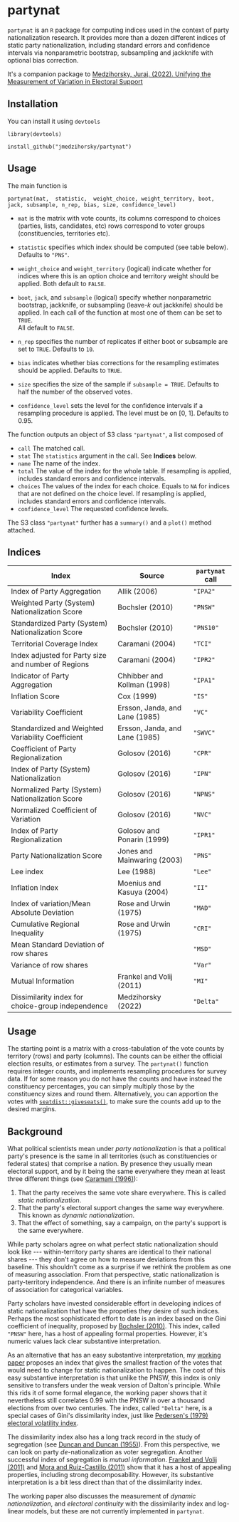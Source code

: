 # partynat

`partynat` is an `R` package for computing indices used in the context of party nationalization research.
It provides more than a dozen different indices of static party nationalization,
including standard errors and confidence intervals 
via nonparametric bootstrap, subsampling and jackknife
with optional bias correction.


It's a companion package to
[Medzihorsky, Juraj. (2022). Unifying the Measurement of Variation in Electoral Support](https://github.com/jmedzihorsky/partynat/blob/master/PartyNat.pdf)

## Installation

You can install it using `devtools`

`library(devtools)`

`install_github("jmedzihorsky/partynat")`


##  Usage

The main function is 

`partynat(mat, 
          statistic, 
          weight_choice,
          weight_territory,
          boot,
          jack,
          subsample,
          n_rep,
          bias,
          size,
          confidence_level)`

- `mat` 
    is the matrix with vote counts, its 
    columns correspond to choices (parties, lists, candidates, etc)
    rows correspond to voter groups (constituencies, territories etc).

- `statistic`
    specifies which index should be computed (see table below).
    Defaults to `"PNS"`.

- `weight_choice` and `weight_territory` 
    (logical) indicate whether for indices where this is an option 
    choice and territory weight should be applied.
    Both default to `FALSE`.

- `boot`, `jack`, and `subsample` (logical)
    specify whether nonparametric bootstrap, jackknife, or subsampling
    (leave-*k* out jackknife) should be applied. 
    In each call of the function at most one of them can be set to `TRUE`.    
    All default to `FALSE`.

- `n_rep` 
    specifies the number of replicates if either boot or subsample are set to `TRUE`.
    Defaults to `10`.

- `bias` 
    indicates whether bias corrections for the resampling estimates should be applied.
    Defaults to `TRUE`.

- `size` 
    specifies the size of the sample if `subsample = TRUE`. 
    Defaults to half the number of the observed votes.

- `confidence_level`
    sets the level for the confidence intervals if a resampling procedure is applied.
    The level must be on [0, 1].
    Defaults to 0.95.


The function outputs an object of S3 class `"partynat"`, a list composed of

- `call` The matched call.
- `stat` The `statistics` argument in the call. See **Indices** below.
- `name` The name of the index.
- `total` The value of the index for the whole table.
    If resampling is applied, includes standard errors and confidence intervals.
- `choices` The values of the index for each choice.
    Equals to `NA` for indices that are not defined on the choice level.
    If resampling is applied, includes standard errors and confidence intervals.
- `confidence_level` The requested confidence levels.    

The S3 class `"partynat"` further has a `summary()` and a `plot()` method attached.


## Indices

|Index|Source|`partynat` call|
|-----|------|---------------|
|Index of Party Aggregation|Allik (2006)|`"IPA2"`|
|Weighted Party (System) Nationalization Score|Bochsler (2010)|`"PNSW"`|
|Standardized Party (System) Nationalization Score|Bochsler (2010)|`"PNS10"`|
|Territorial Coverage Index|Caramani (2004)|`"TCI"`|
|Index adjusted for Party size and number of Regions|Caramani (2004)|`"IPR2"`|
|Indicator of Party Aggregation|Chhibber and Kollman (1998)|`"IPA1"`|
|Inflation Score|Cox (1999)|`"IS"`|
|Variability Coefficient|Ersson, Janda, and Lane (1985)|`"VC"`|
|Standardized and Weighted Variability Coefficient|Ersson, Janda, and Lane (1985)|`"SWVC"`|
|Coefficient of Party Regionalization|Golosov (2016)|`"CPR"`|
|Index of Party (System) Nationalization|Golosov (2016)|`"IPN"`|
|Normalized Party (System) Nationalization Score|Golosov (2016)|`"NPNS"`|
|Normalized Coefficient of Variation|Golosov (2016)|`"NVC"`|
|Index of Party Regionalization|Golosov and Ponarin (1999)|`"IPR1"`|
|Party Nationalization Score|Jones and Mainwaring (2003)|`"PNS"`|
|Lee index|Lee (1988)|`"Lee"`|
|Inflation Index|Moenius and Kasuya (2004)|`"II"`|
|Index of variation/Mean Absolute Deviation|Rose and Urwin (1975)|`"MAD"`|
|Cumulative Regional Inequality|Rose and Urwin (1975)|`"CRI"`|
|Mean Standard Deviation of row shares| |`"MSD"`|
|Variance of row shares| |`"Var"`|
|Mutual Information|Frankel and Volij (2011)|`"MI"`|
|Dissimilarity index for choice-group independence|Medzihorsky (2022)|`"Delta"`|


##  Usage

The starting point is a matrix with a cross-tabulation of the vote counts by
territory (rows) and party (columns). 
The counts can be either the official election results, or estimates from a survey.
The `partynat()` function requires integer counts,
and implements resampling procedures for survey data.
If for some reason you do not have the counts and have instead the constituency percentages,
you can simply multiply those by the constituency sizes and round them. 
Alternatively, you can apportion the votes with
[`seatdist::giveseats()`](https://github.com/jmedzihorsky/seatdist),
to make sure the counts add up to the desired margins.


##  Background

What political scientists mean under _party nationalization_ is that a political party's
presence is the same in all territories (such as constituencies or federal states)
that comprise a nation. By presence they usually mean electoral support,
and by it being the same everywhere they mean at least three different things 
(see [Caramani (1996)](https://doi.org/10.1080/01402389608425131)):
1. That the party receives the same vote share everywhere. This is called _static nationalization_.
2. That the party's electoral support changes the same way everywhere. This known as _dynamic nationalization_.
3. That the effect of something, say a campaign, on the party's support is the same everywhere.
<!--This package deals with the first.-->
<!--The starting point is a cross-tab that tabulates the votes by party (columns) and territory (rows).-->

While party scholars agree on what perfect static nationalization should look 
like --- within-territory party shares are identical to their national shares ---
they don't agree on how to measure deviations from this baseline.
This shouldn't come as a surprise if we rethink the problem as one of measuring association.
From that perspective, static nationalization is party-territory independence.
And there is an infinite number of measures of association for categorical variables.

Party scholars have invested considerable effort in developing indices of static nationalization
that have the propeties they desire of such indices.
Perhaps the most sophisticated effort to date is an index based on the Gini coefficient of inequality,
proposed by [Bochsler (2010)](https://doi.org/10.1016/j.electstud.2009.06.003).
This index, called `"PNSW"` here, has a host of appealing formal properties.
However, it's numeric values lack clear substantive interpretation.

As an alternative that has an easy substantive interpretation, 
my [working paper](https://github.com/jmedzihorsky/partynat/blob/master/PartyNat.pdf) proposes an index
that gives the smallest fraction of the votes that would need to change
for static nationalization to happen.
The cost of this easy substantive interpretation is that unlike
the PNSW, this index is only sensitive to transfers under the weak version of Dalton's principle.
While this rids it of some formal elegance, 
the working paper shows that it nevertheless still correlates 0.99 with the PNSW in over a thousand elections 
from over two centuries.
The index, called `"Delta"` here,
is a special cases of Gini's dissimilarity index,
just like 
[Pedersen's (1979) electoral volatility index](https://doi.org/10.1111/j.1475-6765.1979.tb01267.x).

The dissimilarity index also has a long track record in the study of segregation
(see [Duncan and Duncan (1955)](https://doi.org/10.2307/2088328)).
From this perspective, we can look on party _de_-nationalization as voter segregation.
Another successful index of segregation is _mutual information_.
[Frankel and Volij (2011)](https://doi.org/10.1016/j.jet.2010.10.008) and
[Mora and Ruiz-Castillo (2011)](https://journals.sagepub.com/doi/abs/10.1111/j.1467-9531.2011.01237.x)
show that it has a host of appealing properties, including strong decomposability.
However, its substantive interpretation is a bit less direct than that of the dissimilarity index.

The working paper also discusses the measurement of _dynamic nationalization_, and _electoral continuity_ 
with the dissimilarity index and log-linear models, but these are not currently implemented in `partynat`.
